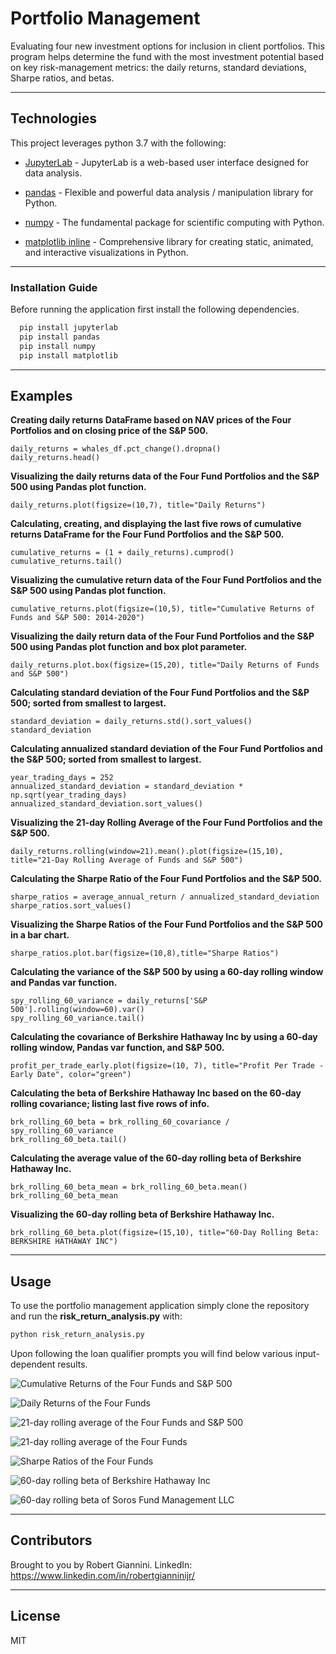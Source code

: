 # Portfolio Management

Evaluating four new investment options for inclusion in client portfolios. This program helps determine the fund with the most investment potential based on key risk-management metrics: the daily returns, standard deviations, Sharpe ratios, and betas.

---

## Technologies

This project leverages python 3.7 with the following:

* [JupyterLab](https://jupyterlab.readthedocs.io/en/stable/) - JupyterLab is a web-based user interface designed for data analysis.

* [pandas](https://github.com/pandas-dev/pandas) - Flexible and powerful data analysis / manipulation library for Python.

* [numpy](https://github.com/numpy/numpy) - The fundamental package for scientific computing with Python.

* [matplotlib inline](https://github.com/matplotlib/matplotlib) - Comprehensive library for creating static, animated, and interactive visualizations in Python.

---

### Installation Guide

Before running the application first install the following dependencies.

```python
  pip install jupyterlab
  pip install pandas
  pip install numpy
  pip install matplotlib
```

---

## Examples

**Creating daily returns DataFrame based on NAV prices of the Four Portfolios and on closing price of the S&P 500.**
```
daily_returns = whales_df.pct_change().dropna()
daily_returns.head()

```
**Visualizing the daily returns data of the Four Fund Portfolios and the S&P 500 using Pandas plot function.**
```
daily_returns.plot(figsize=(10,7), title="Daily Returns")

```

**Calculating, creating, and displaying the last five rows of cumulative returns DataFrame for the Four Fund Portfolios and the S&P 500.**
```
cumulative_returns = (1 + daily_returns).cumprod()
cumulative_returns.tail()
```

**Visualizing the cumulative return data of the Four Fund Portfolios and the S&P 500 using Pandas plot function.**
```
cumulative_returns.plot(figsize=(10,5), title="Cumulative Returns of Funds and S&P 500: 2014-2020")

```

**Visualizing the daily return data of the Four Fund Portfolios and the S&P 500 using Pandas plot function and box plot parameter.**
```
daily_returns.plot.box(figsize=(15,20), title="Daily Returns of Funds and S&P 500")

```

**Calculating standard deviation of the Four Fund Portfolios and the S&P 500; sorted from smallest to largest.**
```
standard_deviation = daily_returns.std().sort_values()
standard_deviation
```

**Calculating annualized standard deviation of the Four Fund Portfolios and the S&P 500; sorted from smallest to largest.**
```
year_trading_days = 252
annualized_standard_deviation = standard_deviation * np.sqrt(year_trading_days)
annualized_standard_deviation.sort_values()

```

**Visualizing the 21-day Rolling Average of the Four Fund Portfolios and the S&P 500.**
```
daily_returns.rolling(window=21).mean().plot(figsize=(15,10), title="21-Day Rolling Average of Funds and S&P 500")

```

**Calculating the Sharpe Ratio of the Four Fund Portfolios and the S&P 500.**
```
sharpe_ratios = average_annual_return / annualized_standard_deviation
sharpe_ratios.sort_values()

```

**Visualizing the Sharpe Ratios of the Four Fund Portfolios and the S&P 500 in a bar chart.**
```
sharpe_ratios.plot.bar(figsize=(10,8),title="Sharpe Ratios")

```

**Calculating the variance of the S&P 500 by using a 60-day rolling window and Pandas var function.**
```
spy_rolling_60_variance = daily_returns['S&P 500'].rolling(window=60).var()
spy_rolling_60_variance.tail()

```

**Calculating the covariance of Berkshire Hathaway Inc by using a 60-day rolling window, Pandas var function, and S&P 500.**
```
profit_per_trade_early.plot(figsize=(10, 7), title="Profit Per Trade - Early Date", color="green")

```

**Calculating the beta of Berkshire Hathaway Inc based on the 60-day rolling covariance; listing last five rows of info.**
```
brk_rolling_60_beta = brk_rolling_60_covariance / spy_rolling_60_variance
brk_rolling_60_beta.tail()

```

**Calculating the average value of the 60-day rolling beta of Berkshire Hathaway Inc.**
```
brk_rolling_60_beta_mean = brk_rolling_60_beta.mean()
brk_rolling_60_beta_mean

```

**Visualizing the 60-day rolling beta of Berkshire Hathaway Inc.**
```
brk_rolling_60_beta.plot(figsize=(15,10), title="60-Day Rolling Beta: BERKSHIRE HATHAWAY INC")

```
---

## Usage

To use the portfolio management application simply clone the repository and run the **risk_return_analysis.py** with:

```python
python risk_return_analysis.py
```

Upon following the loan qualifier prompts you will find below various input-dependent results.

![Cumulative Returns of the Four Funds and S&P 500](Images/cumulative_returns_funds-spy.png)

![Daily Returns of the Four Funds](Images/daily_returns_funds-only.png)

![21-day rolling average of the Four Funds and S&P 500](Images/21-day-rolling-average_funds-spy.png)

![21-day rolling average of the Four Funds](Images/21-day-rolling-average-funds.png)

![Sharpe Ratios of the Four Funds](Images/sharpe-ratios.png)

![60-day rolling beta of Berkshire Hathaway Inc](Images/60-day-rolling-beta-brk.png)

![60-day rolling beta of Soros Fund Management LLC](Images/60-day-rolling-beta-soros.png)

---

## Contributors

Brought to you by Robert Giannini.
LinkedIn: https://www.linkedin.com/in/robertgianninijr/

---

## License

MIT